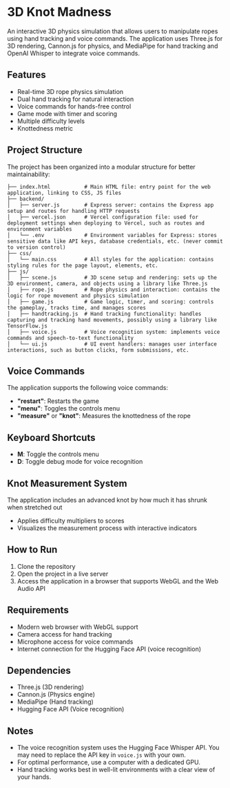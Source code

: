 # 3D Knot Madness

An interactive 3D physics simulation that allows users to manipulate ropes using hand tracking and voice commands. The application uses Three.js for 3D rendering, Cannon.js for physics, and MediaPipe for hand tracking and OpenAI Whisper to integrate voice commands.

## Features

- Real-time 3D rope physics simulation
- Dual hand tracking for natural interaction
- Voice commands for hands-free control
- Game mode with timer and scoring
- Multiple difficulty levels
- Knottedness metric

## Project Structure

The project has been organized into a modular structure for better maintainability:

```
├── index.html           # Main HTML file: entry point for the web application, linking to CSS, JS files
├── backend/
│   ├── server.js        # Express server: contains the Express app setup and routes for handling HTTP requests
│   ├── vercel.json      # Vercel configuration file: used for deployment settings when deploying to Vercel, such as routes and environment variables
│   └── .env             # Environment variables for Express: stores sensitive data like API keys, database credentials, etc. (never commit to version control)
├── css/
│   └── main.css         # All styles for the application: contains styling rules for the page layout, elements, etc.
├── js/
│   ├── scene.js         # 3D scene setup and rendering: sets up the 3D environment, camera, and objects using a library like Three.js
│   ├── rope.js          # Rope physics and interaction: contains the logic for rope movement and physics simulation
│   ├── game.js          # Game logic, timer, and scoring: controls the gameplay, tracks time, and manages scores
│   ├── handtracking.js  # Hand tracking functionality: handles capturing and tracking hand movements, possibly using a library like TensorFlow.js
│   ├── voice.js         # Voice recognition system: implements voice commands and speech-to-text functionality
│   └── ui.js            # UI event handlers: manages user interface interactions, such as button clicks, form submissions, etc.
```

## Voice Commands

The application supports the following voice commands:
- **"restart"**: Restarts the game
- **"menu"**: Toggles the controls menu
- **"measure"** or **"knot"**: Measures the knottedness of the rope

## Keyboard Shortcuts

- **M**: Toggle the controls menu
- **D**: Toggle debug mode for voice recognition

## Knot Measurement System

The application includes an advanced knot by how much it has shrunk when stretched out
- Applies difficulty multipliers to scores
- Visualizes the measurement process with interactive indicators

## How to Run

1. Clone the repository
2. Open the project in a live server
3. Access the application in a browser that supports WebGL and the Web Audio API

## Requirements

- Modern web browser with WebGL support
- Camera access for hand tracking
- Microphone access for voice commands
- Internet connection for the Hugging Face API (voice recognition)

## Dependencies

- Three.js (3D rendering)
- Cannon.js (Physics engine)
- MediaPipe (Hand tracking)
- Hugging Face API (Voice recognition)

## Notes

- The voice recognition system uses the Hugging Face Whisper API. You may need to replace the API key in `voice.js` with your own.
- For optimal performance, use a computer with a dedicated GPU.
- Hand tracking works best in well-lit environments with a clear view of your hands.